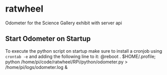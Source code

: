 # ratwheel
Odometer for the Science Gallery exhibit with server api

## Start Odometer on Startup
To execute the python script on startup make sure to install a cronjob using
``crontab -e``
and adding the following line to it:
    @reboot . $HOME/.profile; python /home/pi/code/ratwheel/RPi/python/odometer.py > /home/pi/logs/odometer.log &
